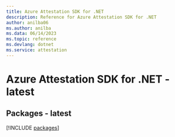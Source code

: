 ```yaml
---
title: Azure Attestation SDK for .NET
description: Reference for Azure Attestation SDK for .NET
author: anilba06
ms.author: anilba
ms.data: 06/14/2023
ms.topic: reference
ms.devlang: dotnet
ms.service: attestation
---
```

# Azure Attestation SDK for .NET - latest
## Packages - latest
[!INCLUDE [packages](attestation-index.md)]